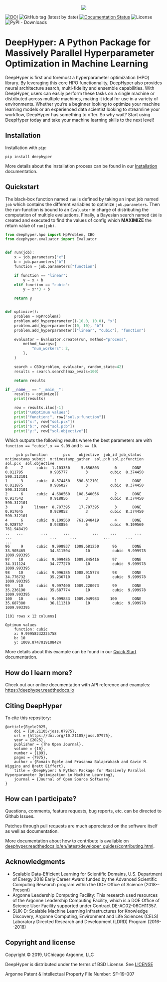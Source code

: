<p align="center">
<img src="docs/_static/logo/medium.png">
</p>

[![DOI](https://joss.theoj.org/papers/10.21105/joss.07975/status.svg)](https://doi.org/10.21105/joss.07975)
![GitHub tag (latest by date)](https://img.shields.io/github/tag-date/deephyper/deephyper.svg?label=version)
[![Documentation Status](https://readthedocs.org/projects/deephyper/badge/?version=latest)](https://deephyper.readthedocs.io/en/latest/?badge=latest)
![License](https://img.shields.io/github/license/deephyper/deephyper)
![PyPI - Downloads](https://img.shields.io/pypi/dm/deephyper.svg?label=Pypi%20downloads)

# DeepHyper: A Python Package for Massively Parallel Hyperparameter Optimization in Machine Learning

DeepHyper is first and foremost a hyperparameter optimization (HPO) library. By leveraging this core HPO functionnality, DeepHyper also provides neural architecture search, multi-fidelity and ensemble capabilities. With DeepHyper, users can easily perform these tasks on a single machine or distributed across multiple machines, making it ideal for use in a variety of environments. Whether you’re a beginner looking to optimize your machine learning models or an experienced data scientist looking to streamline your workflow, DeepHyper has something to offer. So why wait? Start using DeepHyper today and take your machine learning skills to the next level!

## Installation

Installation with `pip`:

```console
pip install deephyper
```

More details about the installation process can be found in our [Installation](https://deephyper.readthedocs.io/en/stable/install/) documentation.

## Quickstart

The black-box function named `run` is defined by taking an input job named `job` which contains the different variables to optimize `job.parameters`. Then the run-function is bound to an `Evaluator` in charge of distributing the computation of multiple evaluations. Finally, a Bayesian search named `CBO` is created and executed to find the values of config which **MAXIMIZE** the return value of `run(job)`.

```python
from deephyper.hpo import HpProblem, CBO
from deephyper.evaluator import Evaluator


def run(job):
    x = job.parameters["x"]
    b = job.parameters["b"]
    function = job.parameters["function"]

    if function == "linear":
        y = x + b
    elif function == "cubic":
        y = x**3 + b

    return y


def optimize():
    problem = HpProblem()
    problem.add_hyperparameter((-10.0, 10.0), "x")
    problem.add_hyperparameter((0, 10), "b")
    problem.add_hyperparameter(["linear", "cubic"], "function")

    evaluator = Evaluator.create(run, method="process",
        method_kwargs={
            "num_workers": 2,
        },
    )

    search = CBO(problem, evaluator, random_state=42)
    results = search.search(max_evals=100)

    return results

if __name__ == "__main__":
    results = optimize()
    print(results)

    row = results.iloc[-1]
    print("\nOptimum values")
    print("function:", row["sol.p:function"])
    print("x:", row["sol.p:x"])
    print("b:", row["sol.p:b"])
    print("y:", row["sol.objective"])
```

Which outputs the following results where the best parameters are with `function == "cubic"`, 
`x == 9.99` and `b == 10`.

```verbatim
     p:b p:function       p:x    objective  job_id job_status  m:timestamp_submit  m:timestamp_gather  sol.p:b sol.p:function   sol.p:x  sol.objective
0      7      cubic -1.103350     5.656803       0       DONE            0.011795            0.905777        3          cubic  8.374450     590.312101
1      3      cubic  8.374450   590.312101       1       DONE            0.011875            0.906027        3          cubic  8.374450     590.312101
2      6      cubic  4.680560   108.540056       2       DONE            0.917542            0.918856        3          cubic  8.374450     590.312101
3      9     linear  8.787395    17.787395       3       DONE            0.917645            0.929052        3          cubic  8.374450     590.312101
4      6      cubic  9.109560   761.948419       4       DONE            0.928757            0.938856        6          cubic  9.109560     761.948419
..   ...        ...       ...          ...     ...        ...                 ...                 ...      ...            ...       ...            ...
96     9      cubic  9.998937  1008.681250      96       DONE           33.905465           34.311504       10          cubic  9.999978    1009.993395
97    10      cubic  9.999485  1009.845416      97       DONE           34.311124           34.777270       10          cubic  9.999978    1009.993395
98    10      cubic  9.996385  1008.915774      98       DONE           34.776732           35.236710       10          cubic  9.999978    1009.993395
99    10      cubic  9.997400  1009.220073      99       DONE           35.236190           35.687774       10          cubic  9.999978    1009.993395
100   10      cubic  9.999833  1009.949983     100       DONE           35.687380           36.111318       10          cubic  9.999978    1009.993395

[101 rows x 12 columns]

Optimum values
    function: cubic
    x: 9.99958232225758
    b: 10
    y: 1009.8747019108424
```

More details about this example can be found in our [Quick Start](https://deephyper.readthedocs.io/en/stable/#quick-start) documentation.

## How do I learn more?

Check out our online documentation with API reference and examples: <https://deephyper.readthedocs.io>

## Citing DeepHyper

To cite this repository:

```
@article{Egele2025,
    doi = {10.21105/joss.07975},
    url = {https://doi.org/10.21105/joss.07975},
    year = {2025},
    publisher = {The Open Journal},
    volume = {10},
    number = {109},
    pages = {7975},
    author = {Romain Egele and Prasanna Balaprakash and Gavin M. Wiggins and Brett Eiffert},
    title = {DeepHyper: A Python Package for Massively Parallel Hyperparameter Optimization in Machine Learning},
    journal = {Journal of Open Source Software}
}
```

## How can I participate?

Questions, comments, feature requests, bug reports, etc. can be directed to Github Issues.

Patches through pull requests are much appreciated on the software itself as well as documentation.

More documentation about how to contribute is available on [deephyper.readthedocs.io/en/latest/developer_guides/contributing.html](https://deephyper.readthedocs.io/en/latest/developer_guides/contributing.html).

## Acknowledgments

* Scalable Data-Efficient Learning for Scientific Domains, U.S. Department of Energy 2018 Early Career Award funded by the Advanced Scientific Computing Research program within the DOE Office of Science (2018--Present)
* Argonne Leadership Computing Facility: This research used resources of the Argonne Leadership Computing Facility, which is a DOE Office of Science User Facility supported under Contract DE-AC02-06CH11357.
* SLIK-D: Scalable Machine Learning Infrastructures for Knowledge Discovery, Argonne Computing, Environment and Life Sciences (CELS) Laboratory Directed Research and Development (LDRD) Program (2016--2018)

## Copyright and license

Copyright © 2019, UChicago Argonne, LLC

DeepHyper is distributed under the terms of BSD License. See [LICENSE](https://github.com/deephyper/deephyper/blob/master/LICENSE)

Argonne Patent & Intellectual Property File Number: SF-19-007

